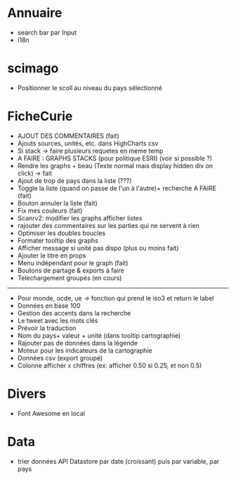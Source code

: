 # Annuaire
- search bar par Input
- i18n

# scimago
- Positionner le scoll au niveau du pays sélectionné

# FicheCurie
- AJOUT DES COMMENTAIRES (fait)
- Ajouts sources, unités, etc. dans HighCharts csv
- Si stack -> faire plusieurs requetes en meme temp
- A FAIRE : GRAPHS STACKS (pour politique ESRI) (voir si possible ?)
- Rendre les graphs + beau (Texte normal mais display hidden div on click) -> fait
- Ajout de trop de pays dans la liste (???)
- Toggle la liste (quand on passe de l'un à l'autre)+ recherche A FAIRE (fait)
- Bouton annuler la liste (fait)
- Fix mes couleurs (fait)
- Scanrv2: modifier les graphs afficher listes
- rajouter des commentaires sur les parties qui ne servent à rien
- Optimiser les doubles boucles
- Formater tooltip des graphs
- Afficher message si unité pas dispo (plus ou moins fait)
- Ajouter le titre en props
- Menu indépendant pour le graph (fait)
- Boutons de partage & exports à faire
- Telechargement groupés (en cours)

-----------------------------------

- Pour monde, ocde, ue -> fonction qui prend le iso3 et return le label
- Données en base 100
- Gestion des accents dans la recherche
- Le tweet avec les mots clés
- Prévoir la traduction
- Nom du pays+ valeur + unité (dans tooltip cartographie)
- Rajouter pas de données dans la légende
- Moteur pour les indicateurs de la cartographie
- Données csv (export groupé)
- Colonne afficher x chiffres (ex: afficher 0.50 si 0.25, et non 0.5)

# Divers
- Font Awesome en local

# Data
- trier données API Datastore par date (croissant) puis par variable, par pays
